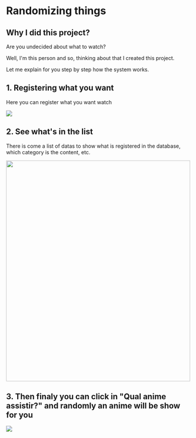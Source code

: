 <h1> Randomizing things </h1>
<h2>Why I did this project? </h2>
<p> Are you undecided about what to watch? </p>
<p> Well, I'm this person and so, thinking about that I created this project. </p>
<p> Let me explain for you step by step how the system works. </p>
<h2>1. Registering what you want </h2>
<p>Here you can register what you want watch </p>
<img src="https://user-images.githubusercontent.com/91334679/210460722-667aa9f0-fa01-4d82-a8b0-76117d5a0975.png">

<h2>2. See what's in the list</h2>
<p>There is come a list of datas to show what is registered in the database, which category is the content, etc. </p>
<img src="https://user-images.githubusercontent.com/91334679/210460954-8cc328f5-548f-42e1-9b44-f490029c3162.png" width="500" height="600"/>

<h2>3. Then finaly you can click in "Qual anime assistir?" and randomly an anime will be show for you</h2>
<img src="https://user-images.githubusercontent.com/91334679/210461375-39f58653-9193-4574-8b08-251e4995bfdb.png"/>
